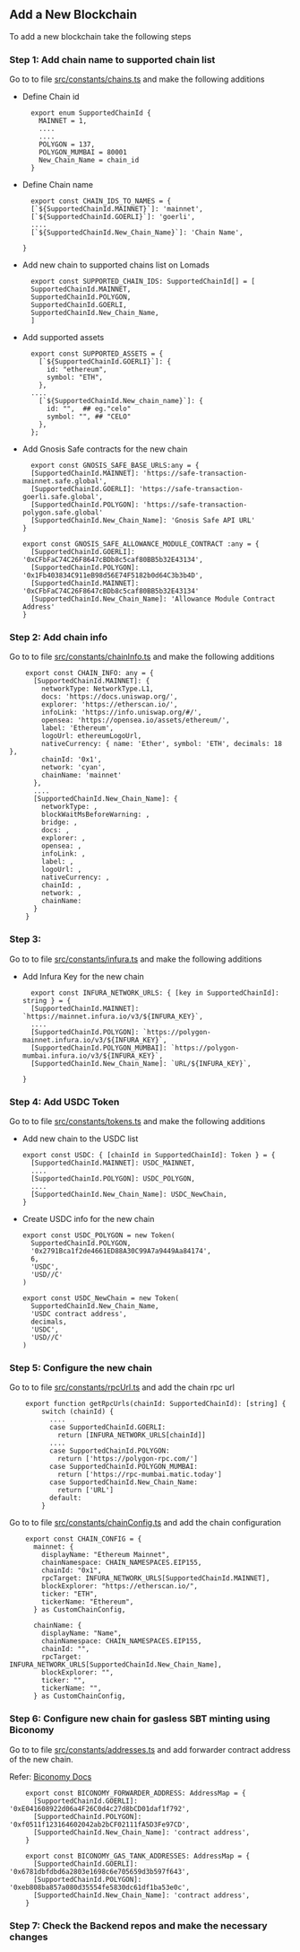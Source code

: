 ## Add a New Blockchain

To add a new blockchain take  the following steps

### Step 1: Add chain name to supported chain list
  
Go to to file [src/constants/chains.ts](src/constants/chains.ts) and make the following additions

- Define Chain id

        export enum SupportedChainId {
          MAINNET = 1,
          ....
          ....
          POLYGON = 137,
          POLYGON_MUMBAI = 80001
          New_Chain_Name = chain_id
        }

- Define Chain name

        export const CHAIN_IDS_TO_NAMES = {
        [`${SupportedChainId.MAINNET}`]: 'mainnet',
        [`${SupportedChainId.GOERLI}`]: 'goerli',
        ....
        [`${SupportedChainId.New_Chain_Name}`]: 'Chain Name',

      }

- Add new chain to supported chains list on Lomads

        export const SUPPORTED_CHAIN_IDS: SupportedChainId[] = [
        SupportedChainId.MAINNET,
        SupportedChainId.POLYGON,
        SupportedChainId.GOERLI,
        SupportedChainId.New_Chain_Name,
        ]

- Add supported assets

        export const SUPPORTED_ASSETS = {
          [`${SupportedChainId.GOERLI}`]: {
            id: "ethereum",
            symbol: "ETH",
          },
        ....
          [`${SupportedChainId.New_chain_name}`]: {
            id: "",  ## eg."celo"
            symbol: "", ## "CELO"
          },
        };

- Add Gnosis Safe contracts for the new chain

        export const GNOSIS_SAFE_BASE_URLS:any = {
        [SupportedChainId.MAINNET]: 'https://safe-transaction-mainnet.safe.global',
        [SupportedChainId.GOERLI]: 'https://safe-transaction-goerli.safe.global',
        [SupportedChainId.POLYGON]: 'https://safe-transaction-polygon.safe.global'
        [SupportedChainId.New_Chain_Name]: 'Gnosis Safe API URL'
      }
      
      export const GNOSIS_SAFE_ALLOWANCE_MODULE_CONTRACT :any = {
        [SupportedChainId.GOERLI]: '0xCFbFaC74C26F8647cBDb8c5caf80BB5b32E43134',
        [SupportedChainId.POLYGON]: '0x1Fb403834C911eB98d56E74F5182b0d64C3b3b4D',
        [SupportedChainId.MAINNET]: '0xCFbFaC74C26F8647cBDb8c5caf80BB5b32E43134'
        [SupportedChainId.New_Chain_Name]: 'Allowance Module Contract Address'
      }


### Step 2: Add chain info

Go to to file [src/constants/chainInfo.ts](src/constants/chainInfo.ts) and make the following additions

        export const CHAIN_INFO: any = {
          [SupportedChainId.MAINNET]: {
            networkType: NetworkType.L1,
            docs: 'https://docs.uniswap.org/',
            explorer: 'https://etherscan.io/',
            infoLink: 'https://info.uniswap.org/#/',
            opensea: 'https://opensea.io/assets/ethereum/',
            label: 'Ethereum',
            logoUrl: ethereumLogoUrl,
            nativeCurrency: { name: 'Ether', symbol: 'ETH', decimals: 18 },
            chainId: '0x1',
            network: 'cyan',
            chainName: 'mainnet'
          },
          ....
          [SupportedChainId.New_Chain_Name]: {
            networkType: ,
            blockWaitMsBeforeWarning: ,
            bridge: ,
            docs: ,
            explorer: ,
            opensea: ,
            infoLink: ,
            label: ,
            logoUrl: ,
            nativeCurrency: ,
            chainId: ,
            network: ,
            chainName: 
          }
        }



### Step 3:

Go to to file [src/constants/infura.ts](src/constants/infura.ts) and make the following additions

- Add Infura Key for the new chain
  
        export const INFURA_NETWORK_URLS: { [key in SupportedChainId]: string } = {
        [SupportedChainId.MAINNET]: `https://mainnet.infura.io/v3/${INFURA_KEY}`,
        ....
        [SupportedChainId.POLYGON]: `https://polygon-mainnet.infura.io/v3/${INFURA_KEY}`,
        [SupportedChainId.POLYGON_MUMBAI]: `https://polygon-mumbai.infura.io/v3/${INFURA_KEY}`,
        [SupportedChainId.New_Chain_Name]: `URL/${INFURA_KEY}`,
  
      }


### Step 4: Add USDC Token

Go to to file [src/constants/tokens.ts](src/constants/tokens.ts) and make the following additions

- Add new chain to the USDC list
  
      export const USDC: { [chainId in SupportedChainId]: Token } = {
        [SupportedChainId.MAINNET]: USDC_MAINNET,
        ....
        [SupportedChainId.POLYGON]: USDC_POLYGON,
        ....
        [SupportedChainId.New_Chain_Name]: USDC_NewChain,
      }

- Create USDC info for the new chain

      export const USDC_POLYGON = new Token(
        SupportedChainId.POLYGON,
        '0x2791Bca1f2de4661ED88A30C99A7a9449Aa84174',
        6,
        'USDC',
        'USD//C'
      )
      
      export const USDC_NewChain = new Token(
        SupportedChainId.New_Chain_Name,
        'USDC contract address',
        decimals,
        'USDC',
        'USD//C'
      )

### Step 5: Configure the new chain

Go to to file [src/constants/rpcUrl.ts](src/constants/rpcUrl.ts) and add the chain rpc url

        export function getRpcUrls(chainId: SupportedChainId): [string] {
            switch (chainId) {
              ....
              case SupportedChainId.GOERLI:
                return [INFURA_NETWORK_URLS[chainId]]
              ....
              case SupportedChainId.POLYGON:
                return ['https://polygon-rpc.com/']
              case SupportedChainId.POLYGON_MUMBAI:
                return ['https://rpc-mumbai.matic.today']
              case SupportedChainId.New_Chain_Name:
                return ['URL']
              default:
            }


Go to to file [src/constants/chainConfig.ts](src/constants/chainConfig.ts) and add the chain configuration 

        export const CHAIN_CONFIG = {
          mainnet: {
            displayName: "Ethereum Mainnet",
            chainNamespace: CHAIN_NAMESPACES.EIP155,
            chainId: "0x1",
            rpcTarget: INFURA_NETWORK_URLS[SupportedChainId.MAINNET],
            blockExplorer: "https://etherscan.io/",
            ticker: "ETH",
            tickerName: "Ethereum",
          } as CustomChainConfig,
          
          chainName: {
            displayName: "Name",
            chainNamespace: CHAIN_NAMESPACES.EIP155,
            chainId: "",
            rpcTarget: INFURA_NETWORK_URLS[SupportedChainId.New_Chain_Name],
            blockExplorer: "",
            ticker: "",
            tickerName: "",
          } as CustomChainConfig,

### Step 6: Configure new chain for gasless SBT minting using Biconomy

Go to to file [src/constants/addresses.ts](src/constants/addresses.ts) and add forwarder contract address of the new chain.

Refer: [Biconomy Docs](https://docs-gasless.biconomy.io/misc/contract-addresses)


        export const BICONOMY_FORWARDER_ADDRESS: AddressMap = {
          [SupportedChainId.GOERLI]: '0xE041608922d06a4F26C0d4c27d8bCD01daf1f792',
          [SupportedChainId.POLYGON]: '0xf0511f123164602042ab2bCF02111fA5D3Fe97CD',
          [SupportedChainId.New_Chain_Name]: 'contract address',
        }
        
        export const BICONOMY_GAS_TANK_ADDRESSES: AddressMap = {
          [SupportedChainId.GOERLI]: '0x6781dbfdbd6a2803e1698c6e705659d3b597f643',
          [SupportedChainId.POLYGON]: '0xeb808ba857a080d35554fe5830dc61df1ba53e0c',
          [SupportedChainId.New_Chain_Name]: 'contract address',
        }

### Step 7: Check the Backend repos and make the necessary changes
